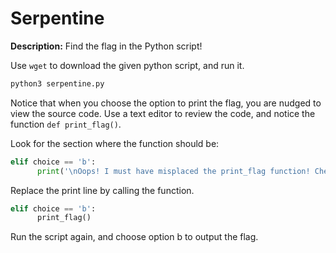 # Serpentine

**Description:** Find the flag in the Python script!



Use `wget` to download the given python script, and run it.

```bash
python3 serpentine.py
```

Notice that when you choose the option to print the flag, you are nudged to view the source code.
Use a text editor to review the code, and notice the function `def print_flag()`.

Look for the section where the function should be:

```python
elif choice == 'b':
      print('\nOops! I must have misplaced the print_flag function! Check my source code!\n\n')
```

Replace the print line by calling the function.

```python
elif choice == 'b':
      print_flag()
```

Run the script again, and choose option b to output the flag.
